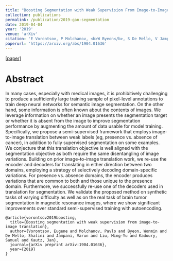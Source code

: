 ```yaml
---
title: "Boosting Segmentation with Weak Supervision From Image-to-Image Translation"
collection: publications
permalink: /publication/2019-gan-segmentation
date: 2019-04-04
year: '2019'
venue: 'arXiv'
citation: 'E Vorontsov, P Molchanov, <b>W Byeon</b>, S De Mello, V Jampani, M Liu, S Kadoury, J Kautz <b>|</b> <i>arXiv 2019</i> '
paperurl: 'https://arxiv.org/abs/1904.01636'
---
```

[[paper]](https://arxiv.org/abs/1904.01636)

Abstract
==
In many cases, especially with medical images, it is prohibitively challenging to produce a sufficiently large training sample of pixel-level annotations to train deep neural networks for semantic image segmentation. On the other hand, some information is often known about the contents of images. We leverage information on whether an image presents the segmentation target or whether it is absent from the image to improve segmentation performance by augmenting the amount of data usable for model training. Specifically, we propose a semi-supervised framework that employs image-to-image translation between weak labels (eg, presence vs. absence of cancer), in addition to fully supervised segmentation on some examples. We conjecture that this translation objective is well aligned with the segmentation objective as both require the same disentangling of image variations. Building on prior image-to-image translation work, we re-use the encoder and decoders for translating in either direction between two domains, employing a strategy of selectively decoding domain-specific variations. For presence vs. absence domains, the encoder produces variations that are common to both and those unique to the presence domain. Furthermore, we successfully re-use one of the decoders used in translation for segmentation. We validate the proposed method on synthetic tasks of varying difficulty as well as on the real task of brain tumor segmentation in magnetic resonance images, where we show significant improvements over standard semi-supervised training with autoencoding.

```
@article{vorontsov2019boosting,
  title={Boosting segmentation with weak supervision from image-to-image translation},
  author={Vorontsov, Eugene and Molchanov, Pavlo and Byeon, Wonmin and De Mello, Shalini and Jampani, Varun and Liu, Ming-Yu and Kadoury, Samuel and Kautz, Jan},
  journal={arXiv preprint arXiv:1904.01636},
  year={2019}
}


```
